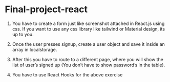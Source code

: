 # Final-project-react

1. You have to create a form just like screenshot attached in React.js using css. If you want to use any css library like tailwind or Material design, its up to you.

2. Once the user presses signup, create a user object and save it inside an array in localstorage.

3. After this you have to route to a different page, where you will show the list of user’s signed up (You don’t have to show password’s in the table).

4. You have to use React Hooks for the above exercise
